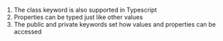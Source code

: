 01. The class keyword is also supported in Typescript
02. Properties can be typed just like other values
03. The public and private keywords set how values and properties can be accessed